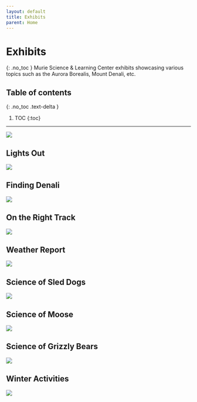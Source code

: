 ```yaml
---
layout: default
title: Exhibits
parent: Home
---
```


# Exhibits
{: .no_toc }
Murie Science & Learning Center exhibits showcasing various topics such as the Aurora Borealis, Mount Denali, etc.

## Table of contents
{: .no_toc .text-delta }

1. TOC
{:toc}

---
<img src="{{site.baseurl}}/img/exhibits.JPG"/>

## Lights Out

<img src="{{site.baseurl}}/img/exhibit_Page_1.png"/>

## Finding Denali

<img src="{{site.baseurl}}/img/exhibit_Page_2.png"/>

## On the Right Track

<img src="{{site.baseurl}}/img/exhibit_Page_3.png"/>

## Weather Report

<img src="{{site.baseurl}}/img/exhibit_Page_4.png"/>

## Science of Sled Dogs

<img src="{{site.baseurl}}/img/exhibit_Page_5.png"/>

## Science of Moose

<img src="{{site.baseurl}}/img/exhibit_Page_7.png"/>

## Science of Grizzly Bears

<img src="{{site.baseurl}}/img/exhibit_Page_8.png"/>

## Winter Activities

<img src="{{site.baseurl}}/img/exhibit_Page_6.png"/>

